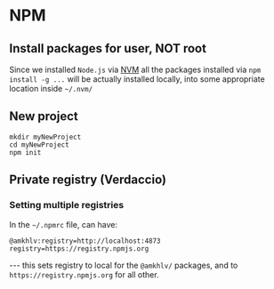 # NPM

## Install packages for user, NOT root

Since we installed `Node.js` via [NVM](nvm.html)
all the packages installed via `npm install -g ...` will be
actually installed locally, into some appropriate
location inside `~/.nvm/`

## New project

    mkdir myNewProject
    cd myNewProject
    npm init

## Private registry (Verdaccio)

### Setting multiple registries

In the `~/.npmrc` file, can have:

    @amkhlv:registry=http://localhost:4873
    registry=https://registry.npmjs.org

--- this sets registry to local for the `@amkhlv/` packages, 
and to `https://registry.npmjs.org` for all other. 




